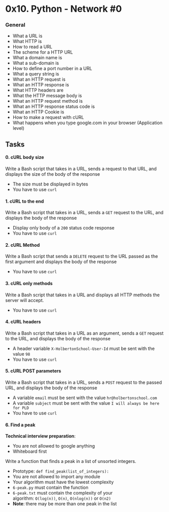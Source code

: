 0x10. Python - Network #0
=========================

### General

-   What a URL is
-   What HTTP is
-   How to read a URL
-   The scheme for a HTTP URL
-   What a domain name is
-   What a sub-domain is
-   How to define a port number in a URL
-   What a query string is
-   What an HTTP request is
-   What an HTTP response is
-   What HTTP headers are
-   What the HTTP message body is
-   What an HTTP request method is
-   What an HTTP response status code is
-   What an HTTP Cookie is
-   How to make a request with cURL
-   What happens when you type google.com in your browser (Application level)

Tasks
-----

#### 0\. cURL body size

Write a Bash script that takes in a URL, sends a request to that URL, and displays the size of the body of the response

-   The size must be displayed in bytes
-   You have to use `curl`


#### 1\. cURL to the end

Write a Bash script that takes in a URL, sends a `GET` request to the URL, and displays the body of the response

-   Display only body of a `200` status code response
-   You have to use `curl`

#### 2\. cURL Method

Write a Bash script that sends a `DELETE` request to the URL passed as the first argument and displays the body of the response

-   You have to use `curl`

#### 3\. cURL only methods

Write a Bash script that takes in a URL and displays all HTTP methods the server will accept.

-   You have to use `curl`

#### 4\. cURL headers

Write a Bash script that takes in a URL as an argument, sends a `GET` request to the URL, and displays the body of the response

-   A header variable `X-HolbertonSchool-User-Id` must be sent with the value `98`
-   You have to use `curl`

#### 5\. cURL POST parameters

Write a Bash script that takes in a URL, sends a `POST` request to the passed URL, and displays the body of the response

-   A variable `email` must be sent with the value `hr@holbertonschool.com`
-   A variable `subject` must be sent with the value `I will always be here for PLD`
-   You have to use `curl`

#### 6\. Find a peak

**Technical interview preparation**:

-   You are not allowed to google anything
-   Whiteboard first

Write a function that finds a peak in a list of unsorted integers.

-   Prototype: `def find_peak(list_of_integers):`
-   You are not allowed to import any module
-   Your algorithm must have the lowest complexity
-   `6-peak.py` must contain the function
-   `6-peak.txt` must contain the complexity of your algorithm: `O(log(n))`, `O(n)`, `O(nlog(n))` or `O(n2)`
-   **Note**: there may be more than one peak in the list
